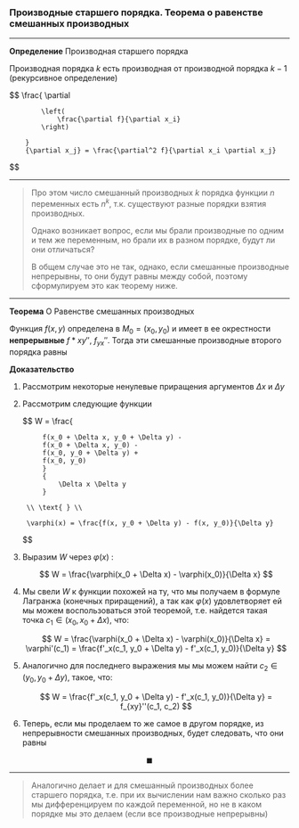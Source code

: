 ### Производные старшего порядка. Теорема о равенстве смешанных производных

---

**Определение** Производная старшего порядка

Производная порядка $k$ есть производная от производной порядка $k-1$ (рекурсивное определение)

$$
    \frac{
        \partial

            \left(
                \frac{\partial f}{\partial x_i}
            \right)

        }
        {\partial x_j} = \frac{\partial^2 f}{\partial x_i \partial x_j}
$$

---

> Про этом число смешанный производных $k$ порядка функции $n$ переменных есть $n^k$, т.к. существуют разные порядки взятия производных.
>
> Однако возникает вопрос, если мы брали производные по одним и тем же переменным, но брали их в разном порядке, будут ли они отличаться?
>
> В общем случае это не так, однако, если смешанные производные непрерывны, то они будут равны между собой, поэтому сформулируем это как теорему ниже.

---

**Теорема** О Равенстве смешанных производных

Функция $f(x,y)$ определена в $M_0 = (x_0, y_0)$ и имеет в ее окрестности **непрерывные** $f*{xy}'', \ f_{yx}''$. Тогда эти смешанные производные второго порядка равны

**Доказательство**

1. Рассмотрим некоторые ненулевые приращения аргументов $\Delta x$ и $\Delta y$

2. Рассмотрим следующие функции

    $$
        W = \frac{
            
            f(x_0 + \Delta x, y_0 + \Delta y) - 
            f(x_0 + \Delta x, y_0) - 
            f(x_0, y_0 + \Delta y) + 
            f(x_0, y_0) 
            }
            {
                \Delta x \Delta y                
            }

        \\ \text{ } \\

        \varphi(x) = \frac{f(x, y_0 + \Delta y) - f(x, y_0)}{\Delta y}
    $$

3. Выразим $W$ через $\varphi(x)$ : 

    $$
        W = \frac{\varphi(x_0 + \Delta x) - \varphi(x_0)}{\Delta x}
    $$

4. Мы свели $W$ к функции похожей на ту, что мы получаем в формуле Лагранжа (конечных приращений), а так как $\varphi(x)$ удовлетворяет ей мы можем воспользоваться этой теоремой, т.е. найдется такая точка $c_1 \in (x_0, x_0 + \Delta x)$, что:

    $$
        W = \frac{\varphi(x_0 + \Delta x) - \varphi(x_0)}{\Delta x} = \varphi'(c_1) = \frac{f'_x(c_1, y_0 + \Delta y) - f'_x(c_1, y_0)}{\Delta y}
    $$

5. Аналогично для последнего выражения мы мы можем найти $c_2 \in (y_0, y_0 + \Delta y)$, такое, что:

    $$
        W = \frac{f'_x(c_1, y_0 + \Delta y) - f'_x(c_1, y_0)}{\Delta y} = f_{xy}''(c_1, c_2)
    $$

6. Теперь, если мы проделаем то же самое в другом порядке, из непрерывности смешанных производных, будет следовать, что они равны

$$
    \blacksquare
$$

---

> Аналогично делает и для смешанный производных более старшего порядка, т.е. при их вычислении нам важно сколько раз мы дифференцируем по каждой переменной, но не в каком порядке мы это делаем (если все производные непрерывны)